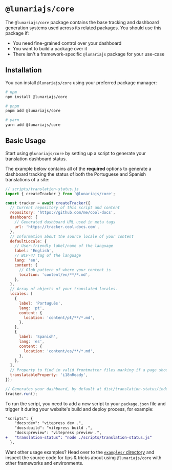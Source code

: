 # `@lunariajs/core`

The `@lunariajs/core` package contains the base tracking and dashboard generation systems used across its related packages. You should use this package if:

- You need fine-grained control over your dashboard
- You want to build a package over it
- There isn't a framework-specific `@lunariajs` package for your use-case

## Installation

You can install `@lunariajs/core` using your preferred package manager:

```bash
# npm
npm install @lunariajs/core

# pnpm
pnpm add @lunariajs/core

# yarn
yarn add @lunariajs/core
```

## Basic Usage

Start using `@lunariajs/core` by setting up a script to generate your translation dashboard status.

The example below contains all of the **required** options to generate a dashboard tracking the status of both the Portuguese and Spanish translations of a site:

```js
// scripts/translation-status.js
import { createTracker } from '@lunariajs/core';

const tracker = await createTracker({
  // Current repository of this script and content
  repository: 'https://github.com/me/cool-docs',
  dashboard: {
    // Generated dashboard URL used in meta tags
    url: 'https://tracker.cool-docs.com',
  },
  // Information about the source locale of your content
  defaultLocale: {
    // User-friendly label/name of the language
    label: 'English',
    // BCP-47 tag of the language
    lang: 'en',
    content: {
      // Glob pattern of where your content is
      location: 'content/en/**/*.md',
    },
  },
  // Array of objects of your translated locales.
  locales: [
    {
      label: 'Português',
      lang: 'pt',
      content: {
        location: 'content/pt/**/*.md',
      },
    },
    {
      label: 'Spanish',
      lang: 'es',
      content: {
        location: 'content/es/**/*.md',
      },
    },
  ],
  // Property to find in valid frontmatter files marking if a page should be translated or not
  translatableProperty: 'i18nReady',
});

// Generates your dashboard, by default at dist/translation-status/index.html
tracker.run();
```

To run the script, you need to add a new script to your `package.json` file and trigger it during your website's build and deploy process, for example:

```diff
"scripts": {
    "docs:dev": "vitepress dev .",
    "docs:build": "vitepress build .",
    "docs:preview": "vitepress preview .",
+   "translation-status": "node ./scripts/translation-status.js"
  },
```

Want other usage examples? Head over to the [`examples/` directory](https://github.com/Yan-Thomas/lunaria/tree/main/examples/) and inspect the source code for tips & tricks about using `@lunariajs/core` with other frameworks and environments.
